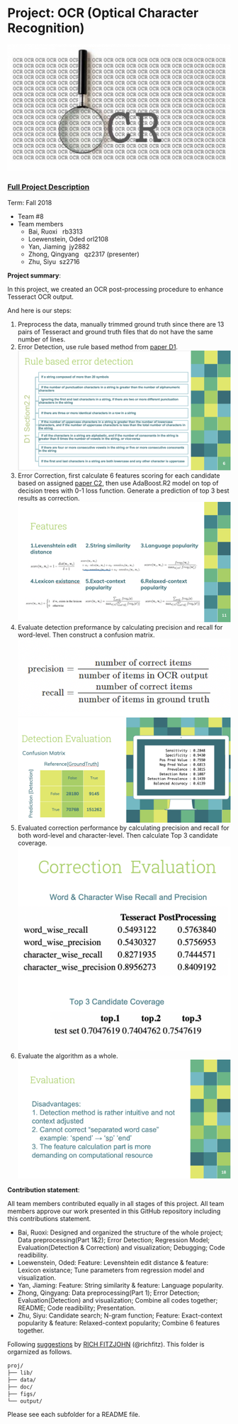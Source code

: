 # Project: OCR (Optical Character Recognition) 

![image](figs/intro.png)

### [Full Project Description](doc/project4_desc.md)

Term: Fall 2018

+ Team #8
+ Team members
	+ Bai, Ruoxi   rb3313
	+ Loewenstein, Oded orl2108
	+ Yan, Jiaming   jy2882
	+ Zhong, Qingyang   qz2317  (presenter)
	+ Zhu, Siyu   sz2716

**Project summary**: 

In this project, we created an OCR post-processing procedure to enhance Tesseract OCR output. 

And here is our steps:
1. Preprocess the data, manually trimmed ground truth since there are 13 pairs of Tesseract and ground truth files that do not have the same number of lines. 
2. Error Detection, use rule based method from [paper D1](doc/paper/D-1.pdf).
![image](figs/rules.png)
3. Error Correction, first calculate 6 features scoring for each candidate based on assigned [paper C2](doc/paper/C-2.pdf), then use AdaBoost.R2 model on top of decision trees with 0-1 loss function. Generate a prediction of top 3 best results as correction.
![image](figs/features.png)
4. Evaluate detection preformance by calculating precision and recall for word-level. Then construct a confusion matrix.
![image](figs/formula.png)
![image](figs/eva_de.png)
4. Evaluated correction performance by calculating precision and recall for both word-level and character-level. Then calculate Top 3 candidate coverage.
![image](figs/eva_cor.png)
5. Evaluate the algorithm as a whole.
![image](figs/evaluation.png)
	
**Contribution statement**: 

All team members contributed equally in all stages of this project. All team members approve our work presented in this GitHub repository including this contributions statement.

+ Bai, Ruoxi: Designed and organized the structure of the whole project; Data preprocessing(Part 1&2); Error Detection; Regression Model; Evaluation(Detection & Correction) and visualization; Debugging; Code readibility.
+ Loewenstein, Oded: Feature: Levenshtein edit distance & feature: Lexicon existance; Tune parameters from regression model and visualization.
+ Yan, Jiaming: Feature: String similarity & feature: Language popularity.
+ Zhong, Qingyang: Data preprocessing(Part 1); Error Detection; Evaluation(Detection) and visualization; Combine all codes together; README; Code readibility; Presentation.
+ Zhu, Siyu: Candidate search; N-gram function; Feature: Exact-context popularity & feature: Relaxed-context popularity; Combine 6 features together.

Following [suggestions](http://nicercode.github.io/blog/2013-04-05-projects/) by [RICH FITZJOHN](http://nicercode.github.io/about/#Team) (@richfitz). This folder is orgarnized as follows.

```
proj/
├── lib/
├── data/
├── doc/
├── figs/
└── output/
```

Please see each subfolder for a README file.
